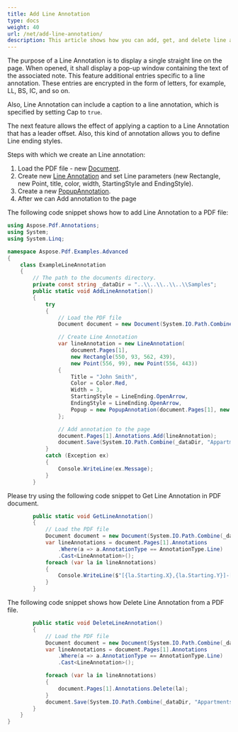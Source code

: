 ```yaml
---
title: Add Line Annotation
type: docs
weight: 40
url: /net/add-line-annotation/
description: This article shows how you can add, get, and delete line annotation from your PDF document.
---
```


The purpose of a Line Annotation is to display a single straight line on the page. When opened, it shall display a pop-up window containing the text of the associated note.
This feature additional entries specific to a line annotation. These entries are encrypted in the form of letters, for example, LL, BS, IC, and so on.

Also, Line Annotation can include a caption to a line annotation, which is specified by setting Cap to `true`.

The next feature allows the effect of applying a caption to a Line Annotation that has a leader offset.
Also, this kind of annotation allows you to define Line ending styles.

Steps with which we create an Line annotation:

1. Load the PDF file - new [Document](https://apireference.aspose.com/pdf/net/aspose.pdf/document).
1. Create new [Line Annotation](https://apireference.aspose.com/pdf/net/aspose.pdf.annotations/lineannotation/methods/index) and set Line parameters (new Rectangle, new Point, title, color, width, StartingStyle and EndingStyle).
1. Create a new [PopupAnnotation](https://apireference.aspose.com/pdf/net/aspose.pdf.annotations/popupannotation/methods/index).
1. After we can Add annotation to the page

The following code snippet shows how to add Line Annotation to a PDF file:

```csharp
using Aspose.Pdf.Annotations;
using System;
using System.Linq;

namespace Aspose.Pdf.Examples.Advanced
{
    class ExampleLineAnnotation
    {
        // The path to the documents directory.
        private const string _dataDir = "..\\..\\..\\..\\Samples";
        public static void AddLineAnnotation()
        {
            try
            {
                // Load the PDF file
                Document document = new Document(System.IO.Path.Combine(_dataDir, "Appartments.pdf"));

                // Create Line Annotation
                var lineAnnotation = new LineAnnotation(
                    document.Pages[1],
                    new Rectangle(550, 93, 562, 439),
                    new Point(556, 99), new Point(556, 443))
                {
                    Title = "John Smith",
                    Color = Color.Red,
                    Width = 3,
                    StartingStyle = LineEnding.OpenArrow,
                    EndingStyle = LineEnding.OpenArrow,
                    Popup = new PopupAnnotation(document.Pages[1], new Rectangle(842, 124, 1021, 266))
                };

                // Add annotation to the page 
                document.Pages[1].Annotations.Add(lineAnnotation);
                document.Save(System.IO.Path.Combine(_dataDir, "Appartments_mod.pdf"));
            }
            catch (Exception ex)
            {
                Console.WriteLine(ex.Message);
            }
        }
```

Please try using the following code snippet to Get Line Annotation in PDF document.

```csharp
        public static void GetLineAnnotation()
        {
            // Load the PDF file
            Document document = new Document(System.IO.Path.Combine(_dataDir, "Appartments_mod.pdf"));
            var lineAnnotations = document.Pages[1].Annotations
                .Where(a => a.AnnotationType == AnnotationType.Line)
                .Cast<LineAnnotation>();
            foreach (var la in lineAnnotations)
            {
                Console.WriteLine($"[{la.Starting.X},{la.Starting.Y}]-[{la.Ending.X},{la.Ending.Y}]");
            }
        }
```

The following code snippet shows how Delete Line Annotation from a PDF file.

```csharp
        public static void DeleteLineAnnotation()
        {
            // Load the PDF file
            Document document = new Document(System.IO.Path.Combine(_dataDir, "Appartments_mod.pdf"));
            var lineAnnotations = document.Pages[1].Annotations
                .Where(a => a.AnnotationType == AnnotationType.Line)
                .Cast<LineAnnotation>();

            foreach (var la in lineAnnotations)
            {
                document.Pages[1].Annotations.Delete(la);
            }
            document.Save(System.IO.Path.Combine(_dataDir, "Appartments_del.pdf"));
        }
    }
}
```
